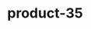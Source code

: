 ---
title: "product-35"
description: Lorem ipsum dolor sit amet, consectetur adipiscing elit, sed do eiusmod tempor incididunt ut labore et dolore magna aliqua. Ut enim ad minim veniam, quis nostrud exercitation ullamco laboris nisi ut aliquip ex ea commodo consequat. Duis aute irure dolor in reprehenderit in voluptate velit esse cillum dolore eu fugiat nulla pariatur. Excepteur sint occaecat cupidatat non proident, sunt in culpa qui officia deserunt mollit anim id est laborum.
img: src/assets/images/products/salloura-oglu/product-35.webp
family: [salloura-oglu-products]
price: 59.99
priceDiscount: 0
weight: 1.00034999999999
rating: 100
id: I4rSYpv9ecbi
---